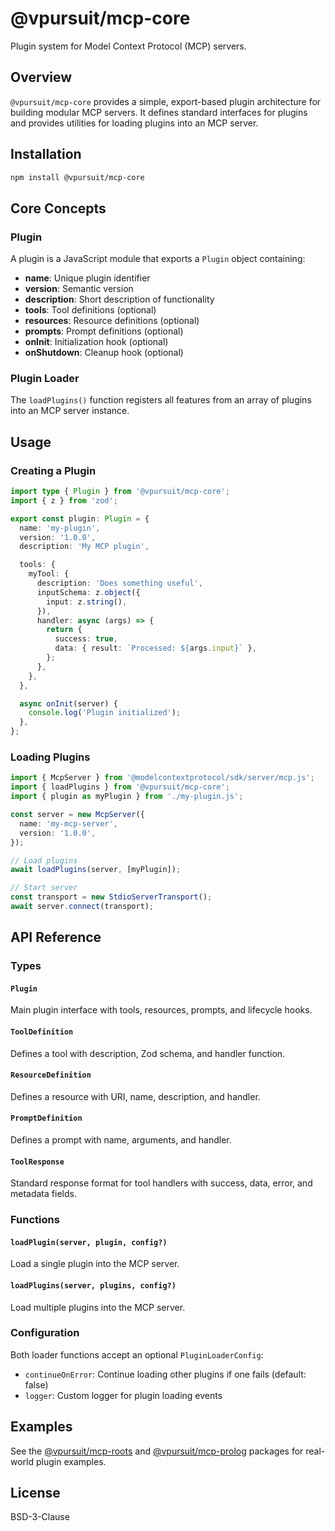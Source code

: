 # @vpursuit/mcp-core

Plugin system for Model Context Protocol (MCP) servers.

## Overview

`@vpursuit/mcp-core` provides a simple, export-based plugin architecture for building modular MCP servers. It defines standard interfaces for plugins and provides utilities for loading plugins into an MCP server.

## Installation

```bash
npm install @vpursuit/mcp-core
```

## Core Concepts

### Plugin

A plugin is a JavaScript module that exports a `Plugin` object containing:
- **name**: Unique plugin identifier
- **version**: Semantic version
- **description**: Short description of functionality
- **tools**: Tool definitions (optional)
- **resources**: Resource definitions (optional)
- **prompts**: Prompt definitions (optional)
- **onInit**: Initialization hook (optional)
- **onShutdown**: Cleanup hook (optional)

### Plugin Loader

The `loadPlugins()` function registers all features from an array of plugins into an MCP server instance.

## Usage

### Creating a Plugin

```typescript
import type { Plugin } from '@vpursuit/mcp-core';
import { z } from 'zod';

export const plugin: Plugin = {
  name: 'my-plugin',
  version: '1.0.0',
  description: 'My MCP plugin',

  tools: {
    myTool: {
      description: 'Does something useful',
      inputSchema: z.object({
        input: z.string(),
      }),
      handler: async (args) => {
        return {
          success: true,
          data: { result: `Processed: ${args.input}` },
        };
      },
    },
  },

  async onInit(server) {
    console.log('Plugin initialized');
  },
};
```

### Loading Plugins

```typescript
import { McpServer } from '@modelcontextprotocol/sdk/server/mcp.js';
import { loadPlugins } from '@vpursuit/mcp-core';
import { plugin as myPlugin } from './my-plugin.js';

const server = new McpServer({
  name: 'my-mcp-server',
  version: '1.0.0',
});

// Load plugins
await loadPlugins(server, [myPlugin]);

// Start server
const transport = new StdioServerTransport();
await server.connect(transport);
```

## API Reference

### Types

#### `Plugin`
Main plugin interface with tools, resources, prompts, and lifecycle hooks.

#### `ToolDefinition`
Defines a tool with description, Zod schema, and handler function.

#### `ResourceDefinition`
Defines a resource with URI, name, description, and handler.

#### `PromptDefinition`
Defines a prompt with name, arguments, and handler.

#### `ToolResponse`
Standard response format for tool handlers with success, data, error, and metadata fields.

### Functions

#### `loadPlugin(server, plugin, config?)`
Load a single plugin into the MCP server.

#### `loadPlugins(server, plugins, config?)`
Load multiple plugins into the MCP server.

### Configuration

Both loader functions accept an optional `PluginLoaderConfig`:
- `continueOnError`: Continue loading other plugins if one fails (default: false)
- `logger`: Custom logger for plugin loading events

## Examples

See the [@vpursuit/mcp-roots](../mcp-roots) and [@vpursuit/mcp-prolog](../mcp-prolog) packages for real-world plugin examples.

## License

BSD-3-Clause

